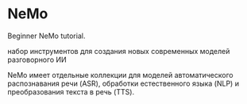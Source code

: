# NeMo
Beginner NeMo tutorial. 

набор инструментов для создания новых современных моделей разговорного ИИ

NeMo имеет отдельные коллекции для моделей автоматического распознавания речи (ASR), 
обработки естественного языка (NLP) и преобразования текста в речь (TTS).
